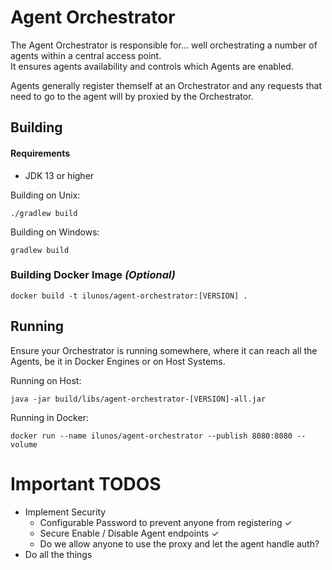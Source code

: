 # Agent Orchestrator
The Agent Orchestrator is responsible for... well orchestrating a number of agents within a central access point.  
It ensures agents availability and controls which Agents are enabled.  

Agents generally register themself at an Orchestrator
and any requests that need to go to the agent will by proxied by the Orchestrator.


## Building 
#### Requirements
- JDK 13 or higher

Building on Unix:
```
./gradlew build
```

Building on Windows:
```
gradlew build
```

### Building Docker Image *(Optional)*
```
docker build -t ilunos/agent-orchestrator:[VERSION] .
```

## Running
Ensure your Orchestrator is running somewhere, where it can reach all the Agents, be it in Docker Engines
or on Host Systems.

Running on Host:
```
java -jar build/libs/agent-orchestrator-[VERSION]-all.jar
```

Running in Docker:
```
docker run --name ilunos/agent-orchestrator --publish 8080:8080 --volume 
```

# Important TODOS
- Implement Security
    - Configurable Password to prevent anyone from registering ✓
    - Secure Enable / Disable Agent endpoints ✓
    - Do we allow anyone to use the proxy and let the agent handle auth?
- Do all the things